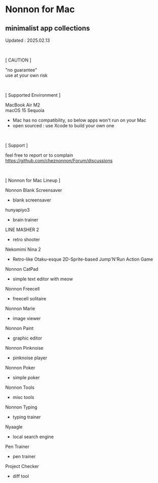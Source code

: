# Nonnon for Mac
## minimalist app collections

Updated : 2025.02.13

<br>

[ CAUTION ]

"no guarantee"<br>
use at your own risk

<br>

[ Supported Environment ]

MacBook Air M2<br>
macOS 15 Sequoia

+ Mac has no compatibility, so below apps won't run on your Mac
+ open sourced : use Xcode to build your own one

<br>

[ Support ]

feel free to report or to complain<br>
https://github.com/cheznonnon/Forum/discussions

<br>

[ Nonnon for Mac Lineup ]

Nonnon Blank Screensaver

+ blank screensaver

hunyapiyo3

+ brain trainer

LINE MASHER 2

+ retro shooter

Nekomimi Nina 2

+ Retro-like Otaku-esque 2D-Sprite-based Jump'N'Run Action Game

Nonnon CatPad

+ simple text editor with meow

Nonnon Freecell

+ freecell solitaire

Nonnon Marie

+ image viewer

Nonnon Paint

+ graphic editor

Nonnon Pinknoise

+ pinknoise player

Nonnon Poker

+ simple poker

Nonnon Tools

+ misc tools

Nonnon Typing

+ typing trainer

Nyaagle

+ local search engine

Pen Trainer

+ pen trainer

Project Checker

+ diff tool
